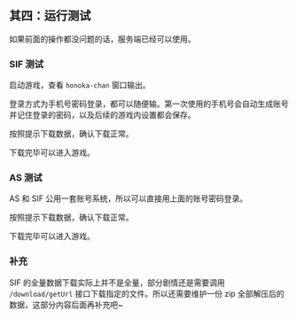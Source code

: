## 其四：运行测试

如果前面的操作都没问题的话，服务端已经可以使用。

### SIF 测试

启动游戏，查看 `honoka-chan` 窗口输出。

登录方式为手机号密码登录，都可以随便输。第一次使用的手机号会自动生成账号并记住登录的密码，以及后续的游戏内设置都会保存。

按照提示下载数据，确认下载正常。

下载完毕可以进入游戏。

### AS 测试

AS 和 SIF 公用一套账号系统，所以可以直接用上面的账号密码登录。

按照提示下载数据，确认下载正常。

下载完毕可以进入游戏。

### 补充

SIF 的全量数据下载实际上并不是全量，部分剧情还是需要调用 `/download/getUrl` 接口下载指定的文件。所以还需要维护一份 zip 全部解压后的数据，这部分内容后面再补充吧~

